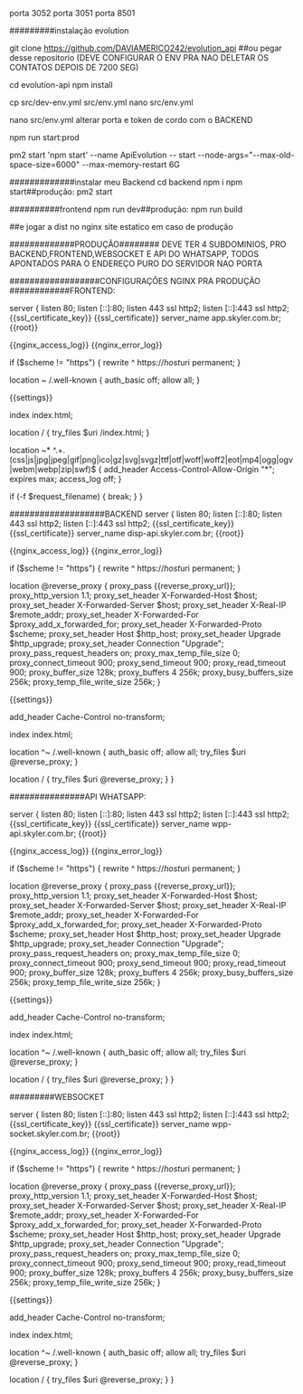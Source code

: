 porta 3052
porta 3051
porta 8501


#########instalação evolution 

git clone https://github.com/DAVIAMERICO242/evolution_api ##ou pegar desse repositorio (DEVE CONFIGURAR O ENV PRA NAO DELETAR OS CONTATOS DEPOIS DE 7200 SEG)

cd evolution-api
npm install

cp src/dev-env.yml src/env.yml
nano src/env.yml

nano src/env.yml alterar porta e token de cordo com o BACKEND

npm run start:prod

pm2 start 'npm start' --name ApiEvolution -- start --node-args="--max-old-space-size=6000" --max-memory-restart 6G


#############instalar meu Backend
cd backend
npm i
npm start##produção: pm2 start

##########frontend 
npm run dev##produção: npm run build

##e jogar a dist no nginx site estatico em caso de produção

#############PRODUÇÃO########
DEVE TER 4 SUBDOMINIOS, PRO BACKEND,FRONTEND,WEBSOCKET E API DO WHATSAPP, TODOS APONTADOS PARA O ENDEREÇO PURO DO SERVIDOR NAO PORTA

##################CONFIGURAÇÕES NGINX PRA PRODUÇÃO
############FRONTEND:

server {
  listen 80;
  listen [::]:80;
  listen 443 ssl http2;
  listen [::]:443 ssl http2;
  {{ssl_certificate_key}}
  {{ssl_certificate}}
  server_name app.skyler.com.br;
  {{root}}

  {{nginx_access_log}}
  {{nginx_error_log}}

  if ($scheme != "https") {
    rewrite ^ https://$host$uri permanent;
  }

  location ~ /.well-known {
    auth_basic off;
    allow all;
  }

  {{settings}}

  index index.html;

  location / {
    try_files $uri /index.html;
  }

  location ~* ^.+\.(css|js|jpg|jpeg|gif|png|ico|gz|svg|svgz|ttf|otf|woff|woff2|eot|mp4|ogg|ogv|webm|webp|zip|swf)$ {
    add_header Access-Control-Allow-Origin "*";
    expires max;
    access_log off;
  }

  if (-f $request_filename) {
    break;
  }
}

###################BACKEND
server {
  listen 80;
  listen [::]:80;
  listen 443 ssl http2;
  listen [::]:443 ssl http2;
  {{ssl_certificate_key}}
  {{ssl_certificate}}
  server_name disp-api.skyler.com.br;
  {{root}}

  {{nginx_access_log}}
  {{nginx_error_log}}

  if ($scheme != "https") {
    rewrite ^ https://$host$uri permanent;
  }

  location @reverse_proxy {
    proxy_pass {{reverse_proxy_url}};
    proxy_http_version 1.1;
    proxy_set_header X-Forwarded-Host $host;
    proxy_set_header X-Forwarded-Server $host;
    proxy_set_header X-Real-IP $remote_addr;
    proxy_set_header X-Forwarded-For $proxy_add_x_forwarded_for;
    proxy_set_header X-Forwarded-Proto $scheme;
    proxy_set_header Host $http_host;
    proxy_set_header Upgrade $http_upgrade;
    proxy_set_header Connection "Upgrade";
    proxy_pass_request_headers on;
    proxy_max_temp_file_size 0;
    proxy_connect_timeout 900;
    proxy_send_timeout 900;
    proxy_read_timeout 900;
    proxy_buffer_size 128k;
    proxy_buffers 4 256k;
    proxy_busy_buffers_size 256k;
    proxy_temp_file_write_size 256k;
  }

  {{settings}}

  add_header Cache-Control no-transform;

  index index.html;

  location ^~ /.well-known {
    auth_basic off;
    allow all;
    try_files $uri @reverse_proxy;
  }

  location / {
    try_files $uri @reverse_proxy;
  }
}

###############API WHATSAPP:

server {
  listen 80;
  listen [::]:80;
  listen 443 ssl http2;
  listen [::]:443 ssl http2;
  {{ssl_certificate_key}}
  {{ssl_certificate}}
  server_name wpp-api.skyler.com.br;
  {{root}}

  {{nginx_access_log}}
  {{nginx_error_log}}

  if ($scheme != "https") {
    rewrite ^ https://$host$uri permanent;
  }

  location @reverse_proxy {
    proxy_pass {{reverse_proxy_url}};
    proxy_http_version 1.1;
    proxy_set_header X-Forwarded-Host $host;
    proxy_set_header X-Forwarded-Server $host;
    proxy_set_header X-Real-IP $remote_addr;
    proxy_set_header X-Forwarded-For $proxy_add_x_forwarded_for;
    proxy_set_header X-Forwarded-Proto $scheme;
    proxy_set_header Host $http_host;
    proxy_set_header Upgrade $http_upgrade;
    proxy_set_header Connection "Upgrade";
    proxy_pass_request_headers on;
    proxy_max_temp_file_size 0;
    proxy_connect_timeout 900;
    proxy_send_timeout 900;
    proxy_read_timeout 900;
    proxy_buffer_size 128k;
    proxy_buffers 4 256k;
    proxy_busy_buffers_size 256k;
    proxy_temp_file_write_size 256k;
  }

  {{settings}}

  add_header Cache-Control no-transform;

  index index.html;

  location ^~ /.well-known {
    auth_basic off;
    allow all;
    try_files $uri @reverse_proxy;
  }

  location / {
    try_files $uri @reverse_proxy;
  }
}

#########WEBSOCKET

server {
  listen 80;
  listen [::]:80;
  listen 443 ssl http2;
  listen [::]:443 ssl http2;
  {{ssl_certificate_key}}
  {{ssl_certificate}}
  server_name wpp-socket.skyler.com.br;
  {{root}}

  {{nginx_access_log}}
  {{nginx_error_log}}

  if ($scheme != "https") {
    rewrite ^ https://$host$uri permanent;
  }

  location @reverse_proxy {
    proxy_pass {{reverse_proxy_url}};
    proxy_http_version 1.1;
    proxy_set_header X-Forwarded-Host $host;
    proxy_set_header X-Forwarded-Server $host;
    proxy_set_header X-Real-IP $remote_addr;
    proxy_set_header X-Forwarded-For $proxy_add_x_forwarded_for;
    proxy_set_header X-Forwarded-Proto $scheme;
    proxy_set_header Host $http_host;
    proxy_set_header Upgrade $http_upgrade;
    proxy_set_header Connection "Upgrade";
    proxy_pass_request_headers on;
    proxy_max_temp_file_size 0;
    proxy_connect_timeout 900;
    proxy_send_timeout 900;
    proxy_read_timeout 900;
    proxy_buffer_size 128k;
    proxy_buffers 4 256k;
    proxy_busy_buffers_size 256k;
    proxy_temp_file_write_size 256k;
  }

  {{settings}}

  add_header Cache-Control no-transform;

  index index.html;

  location ^~ /.well-known {
    auth_basic off;
    allow all;
    try_files $uri @reverse_proxy;
  }

  location / {
    try_files $uri @reverse_proxy;
  }
}



